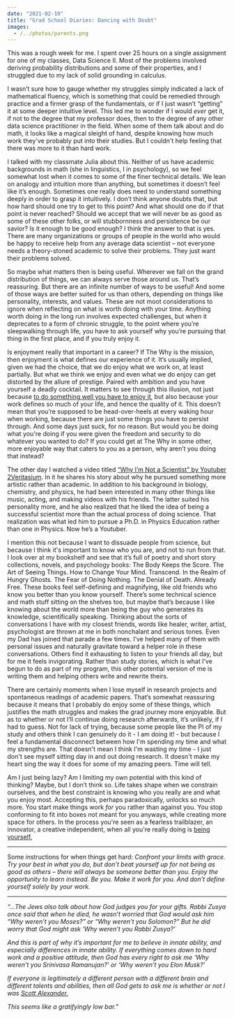 ```yaml
---
date: "2021-02-19"
title: "Grad School Diaries: Dancing with Doubt"
images:
  - /../photos/parents.png
---
```


This was a rough week for me. I spent over 25 hours on a single assignment for one of my classes, Data Science II. Most of the problems involved deriving probability distributions and some of their properties, and I struggled due to my lack of solid grounding in calculus.

I wasn’t sure how to gauge whether my struggles simply indicated a lack of mathematical fluency, which is something that could be remedied through practice and a firmer grasp of the fundamentals, or if I just wasn’t “getting” it at some deeper intuitive level. This led me to wonder if I would _ever_ get it, if not to the degree that my professor does, then to the degree of any other data science practitioner in the field. When some of them talk about and do math, it looks like a magical sleight of hand, despite knowing how much work they've probably put into their studies. But I couldn't help feeling that there was more to it than hard work.

I talked with my classmate Julia about this. Neither of us have academic backgrounds in math (she in linguistics, I in psychology), so we feel somewhat lost when it comes to some of the finer technical details. We lean on analogy and intuition more than anything, but sometimes it doesn’t feel like it’s enough. Sometimes one really does need to understand something deeply in order to grasp it intuitively. I don’t think anyone doubts that, but how hard should one try to get to this point? And what should one do if that point is never reached? Should we accept that we will never be as good as some of these other folks, or will stubbornness and persistence be our savior? Is it enough to be good enough? I think the answer to that is yes. There are many organizations or groups of people in the world who would be happy to receive help from any average data scientist – not everyone needs a theory-stoned academic to solve their problems. They just want their problems solved.

So maybe what matters then is being useful. Wherever we fall on the grand distribution of things, we can always serve those around us. That’s reassuring. But there are an infinite number of ways to be useful! And some of those ways are better suited for us than others, depending on things like personality, interests, and values. These are not moot considerations to ignore when reflecting on what is worth doing with your time. Anything worth doing in the long run involves expected challenges, but when it deprecates to a form of chronic struggle, to the point where you’re sleepwalking through life, you have to ask yourself why you’re pursuing that thing in the first place, and if you truly enjoy it. 

Is enjoyment really that important in a career? If The Why is the mission, then enjoyment is what defines our experience of it. It’s usually implied, given we had the choice, that we do enjoy what we work on, at least partially. But what we think we enjoy and even what we do enjoy can get distorted by the allure of prestige. Paired with ambition and you have yourself a deadly cocktail. It matters to see through this illusion, not just because [to do something well you have to enjoy it](http://www.paulgraham.com/love.html), but also because your work defines so much of your life, and hence the quality of it. This doesn’t mean that you’re supposed to be head-over-heels at every waking hour when working, because there are just some things you have to persist through. And some days just suck, for no reason. But would you be doing what you're doing if you were given the freedom and security to do whatever you wanted to do? If you could get at The Why in some other, more enjoyable way that caters to you as a person, why aren’t you doing that instead?

The other day I watched a video titled [“Why I’m Not a Scientist" by Youtuber 2Veritasium](https://www.youtube.com/watch?v=wZtmX1nPmoA&list=LL&index=30). In it he shares his story about why he pursued something more artistic rather than academic. In addition to his background in biology, chemistry, and physics, he had been interested in many other things like music, acting, and making videos with his friends. The latter suited his personality more, and he also realized that he liked the idea of being a successful scientist more than the actual process of doing science. That realization was what led him to pursue a Ph.D. in Physics Education rather than one in Physics. Now he’s a Youtuber.

I mention this not because I want to dissuade people from science, but because I think it's important to know who you are, and not to run from that. I look over at my bookshelf and see that it’s full of poetry and short story collections, novels, and psychology books: The Body Keeps the Score. The Art of Seeing Things. How to Change Your Mind. Transcend. In the Realm of Hungry Ghosts. The Fear of Doing Nothing. The Denial of Death. Already Free. These books feel self-defining and magnifying, like old friends who know you better than you know yourself. There’s some technical science and math stuff sitting on the shelves too, but maybe that’s because I like knowing about the world more than being the guy who generates its knowledge, scientifically speaking. Thinking about the sorts of conversations I have with my closest friends, words like healer, writer, artist, psychologist are thrown at me in both nonchalant and serious tones. Even my Dad has joined that parade a few times. I’ve helped many of them with personal issues and naturally gravitate toward a helper role in these conversations. Others find it exhausting to listen to your friends all day, but for me it feels invigorating. Rather than study stories, which is what I’ve begun to do as part of my program, this other potential version of me is writing them and helping others write and rewrite theirs. 

There are certainly moments when I lose myself in research projects and spontaneous readings of academic papers. That’s somewhat reassuring because it means that I probably do enjoy some of these things, which justifies the math struggles and makes the grad journey more enjoyable. But as to whether or not I’ll continue doing research afterwards, it’s unlikely, if I had to guess. Not for lack of trying, because some people like the PI of my study and others think I can genuinely do it - I am doing it! - but because I feel a fundamental disconnect between how I'm spending my time and what my strengths are. That doesn't mean I think I'm wasting my time - I just don't see myself sitting day in and out doing research. It doesn't make my heart sing the way it does for some of my amazing peers. Time will tell.

Am I just being lazy? Am I limiting my own potential with this kind of thinking? Maybe, but I don’t think so. Life takes shape when we constrain ourselves, and the best constraint is knowing who you really are and what you enjoy most. Accepting this, perhaps paradoxically, unlocks so much more. You start make things work _for_ you rather than against you. You stop conforming to fit into boxes not meant for you anyways, while creating more space for others. In the process you're seen as a fearless trailblazer, an innovator, a creative independent, when all you're really doing is [being yourself.](https://www.brainpickings.org/2017/09/25/e-e-cummings-advice/)

---

Some instructions for when things get hard: _Confront your limits with grace. Try your best in what you do, but don’t beat yourself up for not being as good as others – there will always be someone better than you. Enjoy the opportunity to learn instead. Be you. Make it work for you. And don’t define yourself solely by your work._

---

_“...The Jews also talk about how God judges you for your gifts. Rabbi Zusya once said that when he died, he wasn’t worried that God would ask him “Why weren’t you Moses?” or “Why weren’t you Solomon?” But he did worry that God might ask ‘Why weren’t you Rabbi Zusya?’_

_And this is part of why it’s important for me to believe in innate ability, and especially differences in innate ability. If everything comes down to hard work and a positive attitude, then God has every right to ask me ‘Why weren’t you Srinivasa Ramanujan?’ or ‘Why weren’t you Elon Musk?’_

_If everyone is legitimately a different person with a different brain and different talents and abilities, then all God gets to ask me is whether or not I was [Scott Alexander.](https://slatestarcodex.com/2015/01/31/the-parable-of-the-talents/)_

_This seems like a gratifyingly low bar.”_

